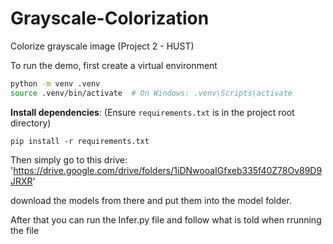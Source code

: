# Grayscale-Colorization
Colorize grayscale image (Project 2 - HUST)

To run the demo, first create a virtual environment

```bash
python -m venv .venv
source .venv/bin/activate  # On Windows: .venv\Scripts\activate
```

 **Install dependencies**:
    (Ensure `requirements.txt` is in the project root directory)
```
pip install -r requirements.txt
```

Then simply go to this drive:
'https://drive.google.com/drive/folders/1iDNwooaIGfxeb335f40Z78Ov89D9JRXR'

download the models from there and put them into the model folder.

After that you can run the Infer.py file and follow what is told when rrunning the file  
